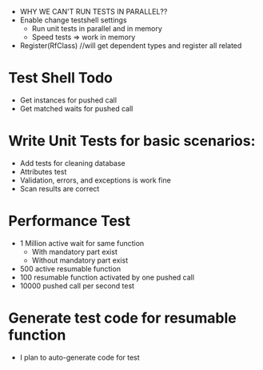 ﻿* WHY WE CAN'T RUN TESTS IN PARALLEL??
* Enable change testshell settings
	* Run unit tests in parallel and in memory
	* Speed tests => work in memory
* Register(RfClass) //will get dependent types and register all related

# Test Shell Todo
* Get instances for pushed call
* Get matched waits for pushed call


# Write Unit Tests for basic scenarios:
* Add tests for cleaning database
* Attributes test
* Validation, errors, and exceptions is work fine
* Scan results are correct

# Performance Test
* 1 Million active wait for same function
	* With mandatory part exist
	* Without mandatory part exist
* 500 active resumable function
* 100 resumable function activated by one pushed call
* 10000 pushed call per second test


# Generate test code for resumable function
* I plan to auto-generate code for test